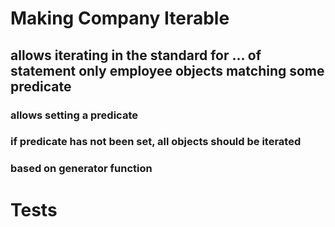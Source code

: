 # Making Company Iterable
## allows iterating in the standard for ... of statement only employee objects matching some predicate
### allows setting a predicate
### if predicate has not been set, all objects should be iterated
### based on generator function
# Tests